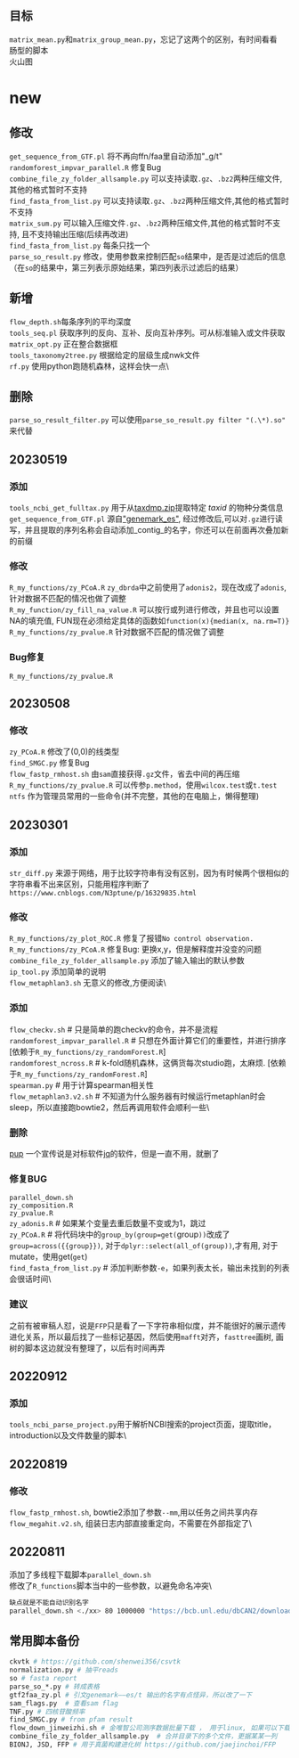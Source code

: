 ## 目标
`matrix_mean.py`和`matrix_group_mean.py`，忘记了这两个的区别，有时间看看\
肠型的脚本\
火山图

# new
## 修改
`get_sequence_from_GTF.pl` 将不再向ffn/faa里自动添加"_g/t"\
`randomforest_impvar_parallel.R` 修复Bug\
`combine_file_zy_folder_allsample.py` 可以支持读取`.gz`、`.bz2`两种压缩文件,其他的格式暂时不支持 \
`find_fasta_from_list.py` 可以支持读取`.gz`、`.bz2`两种压缩文件,其他的格式暂时不支持 \
`matrix_sum.py` 可以输入压缩文件`.gz`、`.bz2`两种压缩文件,其他的格式暂时不支持, 且不支持输出压缩(后续再改进) \
`find_fasta_from_list.py` 每条只找一个\
`parse_so_result.py` 修改，使用参数来控制匹配`so`结果中，是否是过滤后的信息（在`so`的结果中，第三列表示原始结果，第四列表示过滤后的结果）

## 新增
`flow_depth.sh`每条序列的平均深度\
`tools_seq.pl` 获取序列的反向、互补、反向互补序列。可从标准输入或文件获取\
`matrix_opt.py` 正在整合数据框\
`tools_taxonomy2tree.py` 根据给定的层级生成nwk文件\
`rf.py` 使用python跑随机森林，这样会快一点\

## 删除
`parse_so_result_filter.py` 可以使用`parse_so_result.py filter "(.\*).so"` 来代替



## 20230519
### 添加
`tools_ncbi_get_fulltax.py` 用于从[taxdmp.zip](https://ftp.ncbi.nlm.nih.gov/pub/taxonomy/taxdmp.zip)提取特定 _taxid_ 的物种分类信息 \
`get_sequence_from_GTF.pl` 源自["genemark_es"](http://exon.gatech.edu/GeneMark/), 经过修改后,可以对`.gz`进行读写，并且提取的序列名称会自动添加_contig_的名字，你还可以在前面再次叠加新的前缀
### 修改
`R_my_functions/zy_PCoA.R` `zy_dbrda`中之前使用了`adonis2`，现在改成了`adonis`, 针对数据不匹配的情况也做了调整 \
`R_my_function/zy_fill_na_value.R` 可以按行或列进行修改，并且也可以设置NA的填充值, FUN现在必须给定具体的函数如`function(x){median(x, na.rm=T)}` \
`R_my_functions/zy_pvalue.R` 针对数据不匹配的情况做了调整
### Bug修复
`R_my_functions/zy_pvalue.R`

## 20230508
### 修改
`zy_PCoA.R` 修改了(0,0)的线类型\
`find_SMGC.py` 修复Bug\
`flow_fastp_rmhost.sh` 由`sam`直接获得`.gz`文件，省去中间的再压缩\
`R_my_functions/zy_pvalue.R` 可以传参`p.method`，使用`wilcox.test`或`t.test`\
`ntfs` 作为管理员常用的一些命令(并不完整，其他的在电脑上，懒得整理)

## 20230301
### 添加
`str_diff.py` 来源于网络，用于比较字符串有没有区别，因为有时候两个很相似的字符串看不出来区别，只能用程序判断了`https://www.cnblogs.com/N3ptune/p/16329835.html`
### 修改
`R_my_functions/zy_plot_ROC.R` 修复了报错`No control observation.`\
`R_my_functions/zy_PCoA.R` 修复Bug: 更换x,y，但是解释度并没变的问题\
`combine_file_zy_folder_allsample.py` 添加了输入输出的默认参数\
`ip_tool.py` 添加简单的说明\
`flow_metaphlan3.sh` 无意义的修改,方便阅读\
### 添加
`flow_checkv.sh` # 只是简单的跑checkv的命令，并不是流程\
`randomforest_impvar_parallel.R` # 只想在外面计算它们的重要性，并进行排序 [依赖于`R_my_functions/zy_randomForest.R`]\
`randomforest_ncross.R` # k-fold随机森林，这俩货每次studio跑，太麻烦. [依赖于`R_my_functions/zy_randomForest.R`]\
`spearman.py` # 用于计算spearman相关性\
`flow_metaphlan3.v2.sh` # 不知道为什么服务器有时候运行metaphlan时会sleep，所以直接跑bowtie2，然后再调用软件会顺利一些\
### 删除
[pup](https://github.com/ericchiang/pup) 一个宣传说是对标软件[jq](https://github.com/stedolan/jq)的软件，但是一直不用，就删了
### 修复BUG
`parallel_down.sh`\
`zy_composition.R`\
`zy_pvalue.R`\
`zy_adonis.R` # 如果某个变量去重后数量不变或为1，跳过\
`zy_PCoA.R` # 将代码块中的`group_by(group=get(`group`))`改成了`group=across({{group}})`, 对于`dplyr::select(all_of(group))`,才有用, 对于mutate，使用get(`get`)\
`find_fasta_from_list.py` # 添加判断参数`-e`，如果列表太长，输出未找到的列表会很话时间\
### 建议
之前有被审稿人怼，说是`FFP`只是看了一下字符串相似度，并不能很好的展示遗传进化关系，所以最后找了一些标记基因，然后使用`mafft`对齐，`fasttree`画树,
画树的脚本这边就没有整理了，以后有时间再弄


## 20220912
### 添加
`tools_ncbi_parse_project.py`用于解析NCBI搜索的project页面，提取title， introduction以及文件数量的脚本\

## 20220819
### 修改
`flow_fastp_rmhost.sh`, bowtie2添加了参数`--mm`,用以任务之间共享内存\
`flow_megahit.v2.sh`, 组装日志内部直接重定向，不需要在外部指定了\
## 20220811
添加了多线程下载脚本`parallel_down.sh`\
修改了`R_functions`脚本当中的一些参数，以避免命名冲突\
```bash
缺点就是不能自动识别名字
parallel_down.sh <./xx> 80 1000000 "https://bcb.unl.edu/dbCAN2/download/CAZyDB.08062022.fa"
```

## 常用脚本备份

``` bash
ckvtk # https://github.com/shenwei356/csvtk
normalization.py # 抽平reads
so # fasta report
parse_so_*.py # 转成表格
gtf2faa_zy.pl # 引文genemark——es/t 输出的名字有点怪异，所以改了一下
sam_flags.py  # 查看sam flag
TNF.py # 四核苷酸频率
find_SMGC.py # from pfam result
flow_down_jinweizhi.sh # 金唯智公司测序数据批量下载 ， 用于linux, 如果可以下载到对应的windows软件： ossutil64，亦可以批量下载
combine_file_zy_folder_allsample.py  # 合并目录下的多个文件，更据某某一列
BIONJ, JSD, FFP # 用于真菌构建进化树 https://github.com/jaejinchoi/FFP
```


